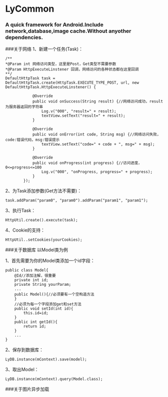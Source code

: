 # LyCommon
### A quick framework for Android.Include network,database,image cache.Without anyother dependencies.
###关于网络
1、新建一个任务(Task)：
```
/**
*@Param int 网络访问类型，这里是Post，Get类型不需要参数
*@Param HttpExecuteLinstener 回调，网络访问的各种状态都在这里回调
**/
DefaultHttpTask task = DefaultHttpTask.create(HttpTask.EXECUTE_TYPE_POST, url, new DefaultHttpTask.HttpExecuteLinstener() {

            @Override
            public void onSuccess(String result) {//网络访问成功，result为服务器返回的字符串
                Log.v("000", "result=" + result);
                textView.setText("result=" + result);
            }

            @Override
            public void onError(int code, String msg) {//网络访问失败，code:错误代码，msg:错误提示
                textView.setText("code=" + code + ", msg=" + msg);
            }

            @Override
            public void onProgress(int progress) {//访问进度，0<=progress<=100
                Log.v("000", "onProgress, progress=" + progress);
            }
        });
```
2、为Task添加参数(Get方法不需要)：
```
task.addParam("param0", "param0").addParam("param1", "param1");
```
3、执行Task：
```
HttpUtil.create().execute(task);
```
4、Cookie的支持：
```
HttpUtil..setCookies(yourCookies);
```

###关于数据库
以Model类为例

1、首先需要为你的Model类添加一个id字段：
```
public class Model{
    @Id//添加注解，很重要
    private int id;
    private String yourParam;
    ...
    public Model(){//必须要有一个空构造方法
    }
    //必须为每一个字段添加get和set方法
    public void setId(int id){
        this.id=id;
    }
    public int getId(){
        return id;
    }
    ...
}
```

2、保存到数据库：
```
LyDB.instance(mContext).save(model);
```
3、取出Model：
```
LyDB.instance(mContext).query(Model.class);
```

###关于图片异步加载
